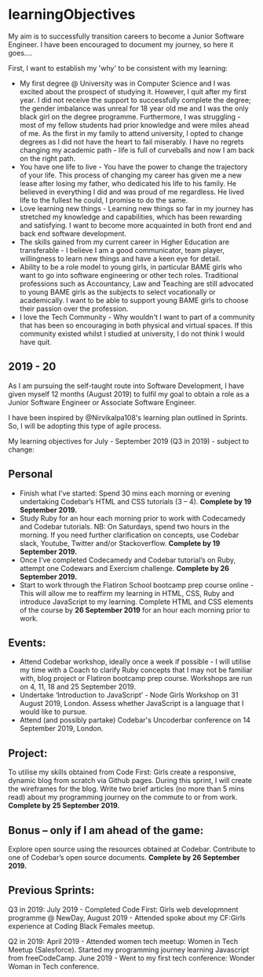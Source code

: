 # learningObjectives
 My aim is to successfully transition careers to become a Junior Software Engineer. I have been encouraged to document my journey, so here it goes....

 First, I want to establish my 'why' to be consistent with my learning:

 * My first degree @ University was in Computer Science and I was excited about the prospect of studying it. However, I quit after my first year. I did not receive the support to successfully complete the degree; the gender imbalance was unreal for 18 year old me and I was the only black girl on the degree programme. Furthermore, I was struggling - most of my fellow students had prior knowledge and were miles ahead of me. As the first in my family to attend university, I opted to change degrees as I did not have the heart to fail miserably. I have no regrets changing my academic path - life is full of curveballs and now I am back on the right path.
 * You have one life to live - You have the power to change the trajectory of your life. This process of changing my career has given me a new lease after losing my father, who dedicated his life to his family. He believed in everything I did and was proud of me regardless. He lived life to the fullest he could, I promise to do the same.
 * Love learning new things - Learning new things so far in my journey has stretched my knowledge and capabilities, which has been rewarding and satisfying. I want to become more acquainted in both front end and back end software development.
 * The skills gained from my current career in Higher Education are transferable - I believe I am a good communicator, team player, willingness to learn new things and have a keen eye for detail.
 * Ability to be a role model to young girls, in particular BAME girls who want to go into software engineering or other tech roles. Traditional professions such as Accountancy, Law and Teaching are still advocated to young BAME girls as the subjects to select vocationally or academically. I want to be able to support young BAME girls to choose their passion over the profession.
 * I love the Tech Community - Why wouldn't I want to part of a community that has been so encouraging in both physical and virtual spaces. If this community existed whilst I studied at university, I do not think I would have quit.

 ## 2019 - 20
 As I am pursuing the self-taught route into Software Development, I have given myself 12 months (August 2019) to fulfil my goal to obtain a role as a Junior Software Engineer or Associate Software Engineer.

I have been inspired by @Nirvikalpa108's learning plan outlined in Sprints. So, I will be adopting this type of agile process.

My learning objectives for July - September 2019 (Q3 in 2019) - subject to change:

## Personal

* Finish what I’ve started: Spend 30 mins each morning or evening undertaking Codebar’s HTML and CSS tutorials (3 – 4). **Complete by 19 September 2019.**
* Study Ruby for an hour each morning prior to work with Codecamedy and Codebar tutorials. NB: On Saturdays, spend two hours in the morning.  If you need further clarification on concepts, use Codebar slack, Youtube, Twitter and/or Stackoverflow. **Complete by 19 September 2019.**
* Once I’ve completed Codecamedy and Codebar tutorial’s on Ruby, attempt one Codewars and Exercism challenge. **Complete by 26 September 2019.**
* Start to work through the Flatiron School bootcamp prep course online - This will allow me to reaffirm my learning in HTML, CSS, Ruby and introduce JavaScript to my learning. Complete HTML and CSS elements of the course by **26 September 2019** for an hour each morning prior to work.

## Events:

* Attend Codebar workshop, ideally once a week if possible - I will utilise my time with a Coach to clarify Ruby concepts that I may not be familiar with, blog project or Flatiron bootcamp prep course. Workshops are run on 4, 11, 18 and 25 September 2019.
* Undertake ‘Introduction to JavaScript’ - Node Girls Workshop on 31 August 2019, London. Assess whether JavaScript is a language that I would like to pursue.
* Attend (and possibly partake) Codebar's Uncoderbar conference on 14 September 2019, London.

## Project:

To utilise my skills obtained from Code First: Girls create a responsive, dynamic blog from scratch via Github pages. During this sprint, I will create the wireframes for the blog.  Write two brief articles (no more than 5 mins read) about my programming journey on the commute to or from work. **Complete by 25 September 2019.**  

## Bonus – only if I am ahead of the game:

Explore open source using the resources obtained at Codebar. Contribute to one of Codebar’s open source documents. **Complete by 26 September 2019.**


## Previous Sprints:

Q3 in 2019: July 2019 - Completed Code First: Girls web developmnent programme @ NewDay, August 2019 - Attended spoke about my CF:Girls experience at Coding Black Females meetup.

Q2 in 2019: April 2019 - Attended women tech meetup: Women in Tech Meetup (Salesforce). Started my programming journey learning Javascript from freeCodeCamp.  June 2019 - Went to my first tech conference: Wonder Woman in Tech conference.
